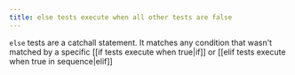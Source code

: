 ```yaml
---
title: else tests execute when all other tests are false
---
```


`else` tests are a catchall statement. It matches any condition that wasn't matched by a specific [[if tests execute when true|if]] or [[elif tests execute when true in sequence|elif]] 